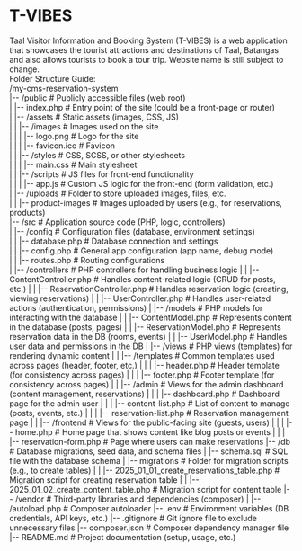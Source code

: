 # T-VIBES
Taal Visitor Information and Booking System (T-VIBES) is a web application that showcases the tourist attractions and destinations of Taal, Batangas and also allows tourists to book a tour trip. Website name is still subject to change.
<br>
Folder Structure Guide:
<br>
/my-cms-reservation-system
<br>
|-- /public                   # Publicly accessible files (web root)
<br>
|  |-- index.php             # Entry point of the site (could be a front-page or router)
<br>
|  |-- /assets               # Static assets (images, CSS, JS)
<br>
|  |  |-- /images           # Images used on the site
<br>
|   |   |   |-- logo.png      # Logo for the site
<br>
|   |   |   |-- favicon.ico   # Favicon
<br>
|   |   |-- /styles           # CSS, SCSS, or other stylesheets
<br>
|   |   |   |-- main.css      # Main stylesheet
<br>
|   |   |-- /scripts          # JS files for front-end functionality
<br>
|   |   |   |-- app.js        # Custom JS logic for the front-end (form validation, etc.)
<br>
|   |-- /uploads              # Folder to store uploaded images, files, etc.
<br>
|   |   |-- product-images    # Images uploaded by users (e.g., for reservations, products)
<br>
|-- /src                      # Application source code (PHP, logic, controllers)
<br>
|   |-- /config               # Configuration files (database, environment settings)
<br>
|   |   |-- database.php      # Database connection and settings
<br>
|   |   |-- config.php        # General app configuration (app name, debug mode)
<br>
|   |   |-- routes.php        # Routing configurations
<br>
|   |-- /controllers          # PHP controllers for handling business logic
|   |   |-- ContentController.php   # Handles content-related logic (CRUD for posts, etc.)
|   |   |-- ReservationController.php # Handles reservation logic (creating, viewing reservations)
|   |   |-- UserController.php       # Handles user-related actions (authentication, permissions)
|   |-- /models               # PHP models for interacting with the database
|   |   |-- ContentModel.php  # Represents content in the database (posts, pages)
|   |   |-- ReservationModel.php  # Represents reservation data in the DB (rooms, events)
|   |   |-- UserModel.php      # Handles user data and permissions in the DB
|   |-- /views                # PHP views (templates) for rendering dynamic content
|   |   |-- /templates        # Common templates used across pages (header, footer, etc.)
|   |   |   |-- header.php    # Header template (for consistency across pages)
|   |   |   |-- footer.php    # Footer template (for consistency across pages)
|   |   |-- /admin            # Views for the admin dashboard (content management, reservations)
|   |   |   |-- dashboard.php # Dashboard page for the admin user
|   |   |   |-- content-list.php # List of content to manage (posts, events, etc.)
|   |   |   |-- reservation-list.php # Reservation management page
|   |   |-- /frontend         # Views for the public-facing site (guests, users)
|   |   |   |-- home.php      # Home page that shows content like blog posts or events
|   |   |   |-- reservation-form.php # Page where users can make reservations
|-- /db                       # Database migrations, seed data, and schema files
|   |-- schema.sql            # SQL file with the database schema
|   |-- migrations            # Folder for migration scripts (e.g., to create tables)
|   |   |-- 2025_01_01_create_reservations_table.php # Migration script for creating reservation table
|   |   |-- 2025_01_02_create_content_table.php     # Migration script for content table
|-- /vendor                   # Third-party libraries and dependencies (composer)
|   |-- /autoload.php         # Composer autoloader
|-- .env                      # Environment variables (DB credentials, API keys, etc.)
|-- .gitignore                # Git ignore file to exclude unnecessary files
|-- composer.json             # Composer dependency manager file
|-- README.md                 # Project documentation (setup, usage, etc.)
